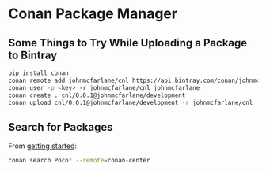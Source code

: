 # Conan Package Manager

## Some Things to Try While Uploading a Package to Bintray

```bash
pip install conan
conan remote add johnmcfarlane/cnl https://api.bintray.com/conan/johnmcfarlane/cnl
conan user -p <key> -r johnmcfarlane/cnl johnmcfarlane
conan create . cnl/0.0.1@johnmcfarlane/development
conan upload cnl/0.0.1@johnmcfarlane/development -r johnmcfarlane/cnl
```

## Search for Packages

From [getting started](https://docs.conan.io/en/latest/getting_started.html#an-md5-encrypter-using-the-poco-libraries):

```sh
conan search Poco* --remote=conan-center
```
